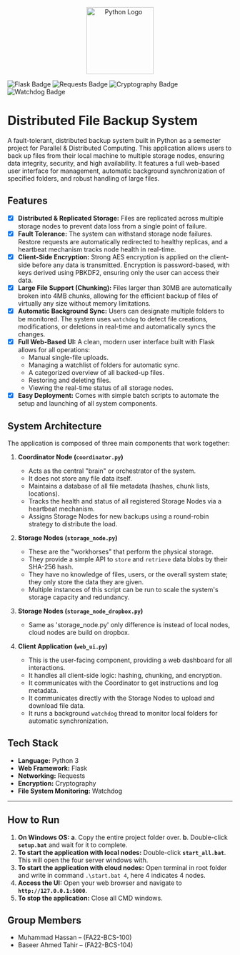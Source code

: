 <p align="center">
  <img src="https://raw.githubusercontent.com/gilbarbara/logos/92bb74e98bca1ea1ad794442676ebc4e75038adc/logos/python.svg" alt="Python Logo" width="150"/>
</p>

<p align="left">
  <img src="https://img.shields.io/badge/Flask-000000?style=for-the-badge&logo=flask&logoColor=white" alt="Flask Badge"/>
  <img src="https://img.shields.io/badge/requests-2C5BB4?style=for-the-badge&logo=python&logoColor=white" alt="Requests Badge"/>
  <img src="https://img.shields.io/badge/Cryptography-FFD43B?style=for-the-badge&logo=python&logoColor=black" alt="Cryptography Badge"/>
  <img src="https://img.shields.io/badge/Watchdog-4B8BBE?style=for-the-badge&logo=python&logoColor=white" alt="Watchdog Badge"/>
</p>

# Distributed File Backup System

A fault-tolerant, distributed backup system built in Python as a semester project for Parallel & Distributed Computing. This application allows users to back up files from their local machine to multiple storage nodes, ensuring data integrity, security, and high availability. It features a full web-based user interface for management, automatic background synchronization of specified folders, and robust handling of large files.

## Features

-   [x] **Distributed & Replicated Storage:** Files are replicated across multiple storage nodes to prevent data loss from a single point of failure.
-   [x] **Fault Tolerance:** The system can withstand storage node failures. Restore requests are automatically redirected to healthy replicas, and a heartbeat mechanism tracks node health in real-time.
-   [x] **Client-Side Encryption:** Strong AES encryption is applied on the client-side before any data is transmitted. Encryption is password-based, with keys derived using PBKDF2, ensuring only the user can access their data.
-   [x] **Large File Support (Chunking):** Files larger than 30MB are automatically broken into 4MB chunks, allowing for the efficient backup of files of virtually any size without memory limitations.
-   [x] **Automatic Background Sync:** Users can designate multiple folders to be monitored. The system uses `watchdog` to detect file creations, modifications, or deletions in real-time and automatically syncs the changes.
-   [x] **Full Web-Based UI:** A clean, modern user interface built with Flask allows for all operations:
    -   Manual single-file uploads.
    -   Managing a watchlist of folders for automatic sync.
    -   A categorized overview of all backed-up files.
    -   Restoring and deleting files.
    -   Viewing the real-time status of all storage nodes.
-   [x] **Easy Deployment:** Comes with simple batch scripts to automate the setup and launching of all system components.

## System Architecture

The application is composed of three main components that work together:

1.  **Coordinator Node (`coordinator.py`)**
    -   Acts as the central "brain" or orchestrator of the system.
    -   It does not store any file data itself.
    -   Maintains a database of all file metadata (hashes, chunk lists, locations).
    -   Tracks the health and status of all registered Storage Nodes via a heartbeat mechanism.
    -   Assigns Storage Nodes for new backups using a round-robin strategy to distribute the load.

2.  **Storage Nodes (`storage_node.py`)**
    -   These are the "workhorses" that perform the physical storage.
    -   They provide a simple API to `store` and `retrieve` data blobs by their SHA-256 hash.
    -   They have no knowledge of files, users, or the overall system state; they only store the data they are given.
    -   Multiple instances of this script can be run to scale the system's storage capacity and redundancy.

3.  **Storage Nodes (`storage_node_dropbox.py`)**
    -   Same as 'storage_node.py' only difference is instead of local nodes, cloud nodes are build on dropbox.

3.  **Client Application (`web_ui.py`)**
    -   This is the user-facing component, providing a web dashboard for all interactions.
    -   It handles all client-side logic: hashing, chunking, and encryption.
    -   It communicates with the Coordinator to get instructions and log metadata.
    * It communicates directly with the Storage Nodes to upload and download file data.
    * It runs a background `watchdog` thread to monitor local folders for automatic synchronization.

## Tech Stack

-   **Language:** Python 3
-   **Web Framework:** Flask
-   **Networking:** Requests
-   **Encryption:** Cryptography
-   **File System Monitoring:** Watchdog

---
## How to Run

1.  **On Windows OS:**
    **a**. Copy the entire project folder over.
    **b**. Double-click **`setup.bat`** and wait for it to complete.
2.  **To start the application with local nodes:** Double-click **`start_all.bat`**. This will open the four server windows with. 
3.  **To start the application with cloud nodes:** Open terminal in root folder and write in command `.\start.bat 4`, here 4 indicates 4 nodes. 
4.  **Access the UI:** Open your web browser and navigate to **`http://127.0.0.1:5000`**.
5.  **To stop the application:** Close all CMD windows.

## Group Members

-   Muhammad Hassan – (FA22-BCS-100) 
-   Baseer Ahmed Tahir – (FA22-BCS-104)
